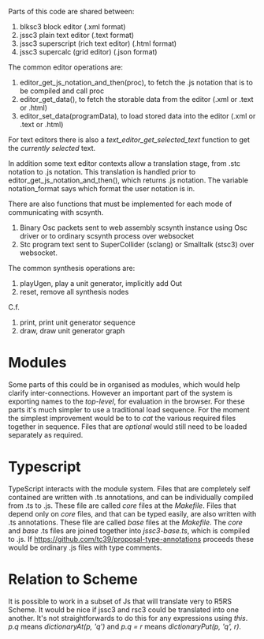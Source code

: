 Parts of this code are shared between:

1. blksc3 block editor (.xml format)
2. jssc3 plain text editor (.text format)
3. jssc3 superscript (rich text editor) (.html format)
4. jssc3 supercalc (grid editor) (.json format)

The common editor operations are:

1. editor_get_js_notation_and_then(proc), to fetch the .js notation that is to be compiled and call proc
2. editor_get_data(), to fetch the storable data from the editor (.xml or .text or .html)
3. editor_set_data(programData), to load stored data into the editor (.xml or .text or .html)

For text editors there is also a _text_editor_get_selected_text_ function to get the _currently selected_ text.

In addition some text editor contexts allow a translation stage, from .stc notation to .js notation.
This translation is handled prior to editor_get_js_notation_and_then(), which returns .js notation.
The variable notation_format says which format the user notation is in.

There are also functions that must be implemented for each mode of communicating with scsynth.

1. Binary Osc packets sent to web assembly scsynth instance using Osc driver or to ordinary scsynth process over websocket
2. Stc program text sent to SuperCollider (sclang) or Smalltalk (stsc3) over websocket.

The common synthesis operations are:

1. playUgen, play a unit generator, implicitly add Out
2. reset, remove all synthesis nodes

C.f.

1. print, print unit generator sequence
2. draw, draw unit generator graph

# Modules

Some parts of this could be in organised as modules, which would help clarify inter-connections.
However an important part of the system is exporting names to the _top-level_, for evaluation in the browser.
For these parts it's much simpler to use a traditional load sequence.
For the moment the simplest improvement would be to to _cat_ the various required files together in sequence.
Files that are _optional_ would still need to be loaded separately as required.

# Typescript

TypeScript interacts with the module system.
Files that are completely self contained are written with .ts annotations, and can be individually compiled from .ts to .js.
These file are called _core_ files at the _Makefile_.
Files that depend only on _core_ files, and that can be typed easily, are also written with .ts annotations.
These file are called _base_ files at the _Makefile_.
The _core_ and _base_ .ts files are joined together into _jssc3-base.ts_, which is compiled to .js.
If <https://github.com/tc39/proposal-type-annotations> proceeds these would be ordinary .js files with type comments.

# Relation to Scheme

It is possible to work in a subset of Js that will translate very to R5RS Scheme.
It would be nice if jssc3 and rsc3 could be translated into one another.
It's not straightforwards to do this for any expressions using _this_.
_p.q_ means _dictionaryAt(p, 'q')_ and _p.q = r_ means _dictionaryPut(p, 'q', r)_.
